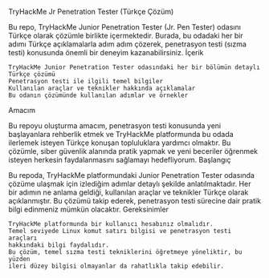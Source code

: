 TryHackMe Jr Penetration Tester (Türkçe Çözüm)

Bu repo, TryHackMe Junior Penetration Tester (Jr. Pen Tester) odasını Türkçe olarak 
çözümle birlikte içermektedir. Burada, bu odadaki her bir adımı Türkçe 
açıklamalarla adım adım çözerek, penetrasyon testi (sızma testi) konusunda önemli 
bir deneyim kazanabilirsiniz.
İçerik

    TryHackMe Junior Penetration Tester odasındaki her bir bölümün detaylı 
    Türkçe çözümü
    Penetrasyon testi ile ilgili temel bilgiler
    Kullanılan araçlar ve teknikler hakkında açıklamalar
    Bu odanın çözümünde kullanılan adımlar ve örnekler

Amacım

Bu repoyu oluşturma amacım, penetrasyon testi konusunda yeni başlayanlara 
rehberlik etmek ve TryHackMe platformunda bu odada ilerlemek isteyen Türkçe 
konuşan topluluklara yardımcı olmaktır. Bu çözümle, siber güvenlik alanında 
pratik yapmak ve yeni beceriler öğrenmek isteyen herkesin faydalanmasını sağlamayı 
hedefliyorum.
Başlangıç

Bu repoda, TryHackMe platformundaki Junior Penetration Tester odasında çözüme 
ulaşmak için izlediğim adımlar detaylı şekilde anlatılmaktadır. Her bir adımın 
ne anlama geldiği, kullanılan araçlar ve teknikler Türkçe olarak açıklanmıştır. 
Bu çözümü takip ederek, penetrasyon testi sürecine dair pratik bilgi edinmeniz 
mümkün olacaktır.
Gereksinimler

    TryHackMe platformunda bir kullanıcı hesabınız olmalıdır.
    Temel seviyede Linux komut satırı bilgisi ve penetrasyon testi araçları 
    hakkındaki bilgi faydalıdır.
    Bu çözüm, temel sızma testi tekniklerini öğretmeye yöneliktir, bu yüzden 
    ileri düzey bilgisi olmayanlar da rahatlıkla takip edebilir.
